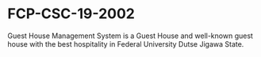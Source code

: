 # FCP-CSC-19-2002
Guest House Management System is a Guest House and well-known guest house with the best hospitality in Federal University Dutse Jigawa State.
